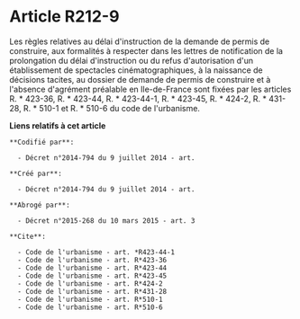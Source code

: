 # Article R212-9

Les règles relatives au délai d'instruction de la demande de permis de construire, aux formalités à respecter dans les
lettres de notification de la prolongation du délai d'instruction ou du refus d'autorisation d'un établissement de spectacles
cinématographiques, à la naissance de décisions tacites, au dossier de demande de permis de construire et à l'absence
d'agrément préalable en Ile-de-France sont fixées par les articles R. * 423-36, R. * 423-44, R. * 423-44-1,
R. * 423-45, R. * 424-2, R. * 431-28, R. * 510-1 et R. * 510-6 du code de l'urbanisme.

**Liens relatifs à cet article**

	**Codifié par**:

	  - Décret n°2014-794 du 9 juillet 2014 - art.

	**Créé par**:

	  - Décret n°2014-794 du 9 juillet 2014 - art.

	**Abrogé par**:

	  - Décret n°2015-268 du 10 mars 2015 - art. 3

	**Cite**:

	  - Code de l'urbanisme - art. *R423-44-1
	  - Code de l'urbanisme - art. R*423-36
	  - Code de l'urbanisme - art. R*423-44
	  - Code de l'urbanisme - art. R*423-45
	  - Code de l'urbanisme - art. R*424-2
	  - Code de l'urbanisme - art. R*431-28
	  - Code de l'urbanisme - art. R*510-1
	  - Code de l'urbanisme - art. R*510-6
